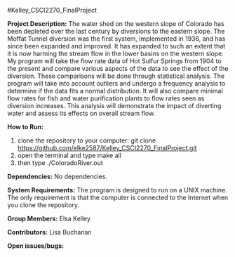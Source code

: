 #Kelley_CSCI2270_FinalProject

**Project Description:**
The water shed on the western slope of Colorado has been depleted over the last century by diversions to the eastern slope. The Moffat Tunnel diversion was the first system, implemented in 1936, and has since been expanded and improved.  It has expanded to such an extent that it is now harming the stream flow in the lower basins on the western slope.  My program will take the flow rate data of Hot Sulfur Springs from 1904 to the present and compare various aspects of the data to see the effect of the diversion. These comparisons will be done through statistical analysis.  The program will take into account outliers and undergo a frequency analysis to determine if the data fits a normal distribution.  It will also compare minimal flow rates for fish and water purification plants to flow rates seen as diversion increases. This analysis will demonstrate the impact of diverting water and assess its effects on overall stream flow.    

**How to Run:**
1. clone the repository to your computer: git clone https://github.com/elke2587/Kelley_CSCI2270_FinalProject.git
2. open the terminal and type make all
3. then type ./ColoradoRiver.out

**Dependencies:**
No dependencies.

**System Requirements:**
The program is designed to run on a UNIX machine. The only requirement is that the computer is connected to the Internet when you clone the repository. 

**Group Members:**
Elsa Kelley

**Contributors:**
Lisa Buchanan

**Open issues/bugs:**



